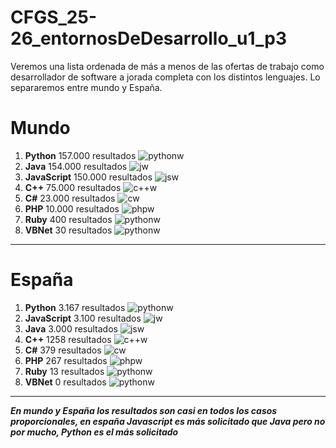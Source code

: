 # CFGS_25-26_entornosDeDesarrollo_u1_p3
Veremos una lista ordenada de más a menos de las ofertas de trabajo como desarrollador de software a jorada completa con los distintos lenguajes.
Lo separaremos entre mundo y España.
# Mundo
1. **Python**
157.000 resultados
![pythonw](assets/pythonworld.png)
2. **Java**
   154.000 resultados
![jw](assets/javaworld.png)
3. **JavaScript**
   150.000 resultados
![jsw](assets/javascriptworld.png)
4. **C++**
    75.000 resultados
![c++w](assets/C++world.png)
5. **C#**
    23.000 resultados
![cw](assets/C#world.png)
6. **PHP**
10.000 resultados
![phpw](assets/PHPworld.png)
7. **Ruby**
400 resultados
![pythonw](assets/rubyworld.png)
8. **VBNet**
30 resultados
![pythonw](assets/vbnetworld.png)
---
# España
1. **Python**
3.167 resultados
![pythonw](assets/python.png)
2. **JavaScript**
  3.100 resultados
![jw](assets/javascript.png)
3. **Java**
   3.000 resultados
![jsw](assets/javaspain.png)
4. **C++**
    1258 resultados
![c++w](assets/c++.png)
5. **C#**
    379 resultados
![cw](assets/c#.png)
6. **PHP**
267 resultados
![phpw](assets/php.png)
7. **Ruby**
13 resultados
![pythonw](assets/ruby.png)
8. **VBNet**
   0 resultados
![pythonw](assets/vbnet.png)
---
***En mundo y España los resultados son casi en todos los casos proporcionales, en españa Javascript es más solicitado que Java pero no por mucho, Python es el más solicitado***


